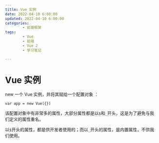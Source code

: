 ```yaml
---
title: Vue 实例
date: 2022-04-10 6:00:00
updated: 2022-04-10 6:00:00
categories:
        - 前端框架
tags:
        - Vue
        - 前端
        - Vue 2
        - 学习笔记

---
```


# Vue 实例

 new 一个 Vue 实例，并将其赋给一个配置对象 ：

```vue
var app = new Vue({})
```

该配置对象中有非常多的属性，大部分属性都是以`$`和`_`开头，这是为了避免与我们定义的属性重名。

以`$`开头的属性，都是供开发者使用的；而以`_`开头的属性，是内置属性，不供我们使用。
